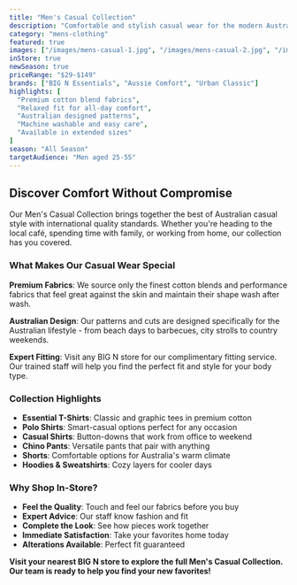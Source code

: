 ```yaml
---
title: "Men's Casual Collection"
description: "Comfortable and stylish casual wear for the modern Australian man. From weekend essentials to work-from-home comfort."
category: "mens-clothing"
featured: true
images: ["/images/mens-casual-1.jpg", "/images/mens-casual-2.jpg", "/images/mens-casual-3.jpg"]
inStore: true
newSeason: true
priceRange: "$29-$149"
brands: ["BIG N Essentials", "Aussie Comfort", "Urban Classic"]
highlights: [
  "Premium cotton blend fabrics",
  "Relaxed fit for all-day comfort", 
  "Australian designed patterns",
  "Machine washable and easy care",
  "Available in extended sizes"
]
season: "All Season"
targetAudience: "Men aged 25-55"
---
```


## Discover Comfort Without Compromise

Our Men's Casual Collection brings together the best of Australian casual style with international quality standards. Whether you're heading to the local café, spending time with family, or working from home, our collection has you covered.

### What Makes Our Casual Wear Special

**Premium Fabrics**: We source only the finest cotton blends and performance fabrics that feel great against the skin and maintain their shape wash after wash.

**Australian Design**: Our patterns and cuts are designed specifically for the Australian lifestyle - from beach days to barbecues, city strolls to country weekends.

**Expert Fitting**: Visit any BIG N store for our complimentary fitting service. Our trained staff will help you find the perfect fit and style for your body type.

### Collection Highlights

- **Essential T-Shirts**: Classic and graphic tees in premium cotton
- **Polo Shirts**: Smart-casual options perfect for any occasion  
- **Casual Shirts**: Button-downs that work from office to weekend
- **Chino Pants**: Versatile pants that pair with anything
- **Shorts**: Comfortable options for Australia's warm climate
- **Hoodies & Sweatshirts**: Cozy layers for cooler days

### Why Shop In-Store?

- **Feel the Quality**: Touch and feel our fabrics before you buy
- **Expert Advice**: Our staff know fashion and fit
- **Complete the Look**: See how pieces work together
- **Immediate Satisfaction**: Take your favorites home today
- **Alterations Available**: Perfect fit guaranteed

**Visit your nearest BIG N store to explore the full Men's Casual Collection. Our team is ready to help you find your new favorites!**